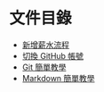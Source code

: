 # 文件目錄

- [新增薪水流程](./Add-data.md)
- [切換 GitHub 帳號](./切換GitHub帳號.md)
- [Git 簡單教學](./Git-tutorial.md)
- [Markdown 簡單教學](./Markdown-tutorial.md)
